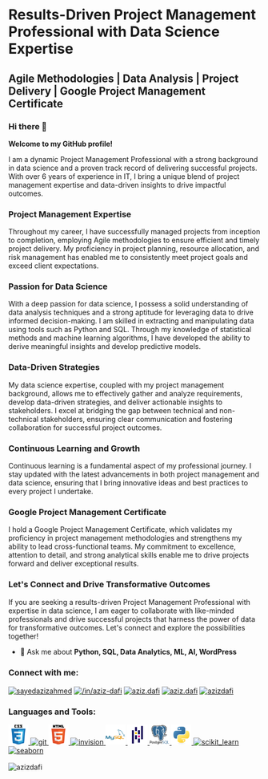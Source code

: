 

# Results-Driven Project Management Professional with Data Science Expertise

## Agile Methodologies | Data Analysis | Project Delivery | Google Project Management Certificate

### Hi there 👋

**Welcome to my GitHub profile!**

I am a dynamic Project Management Professional with a strong background in data science and a proven track record of delivering successful projects. With over 6 years of experience in IT, I bring a unique blend of project management expertise and data-driven insights to drive impactful outcomes.

### **Project Management Expertise**

Throughout my career, I have successfully managed projects from inception to completion, employing Agile methodologies to ensure efficient and timely project delivery. My proficiency in project planning, resource allocation, and risk management has enabled me to consistently meet project goals and exceed client expectations.

### **Passion for Data Science**

With a deep passion for data science, I possess a solid understanding of data analysis techniques and a strong aptitude for leveraging data to drive informed decision-making. I am skilled in extracting and manipulating data using tools such as Python and SQL. Through my knowledge of statistical methods and machine learning algorithms, I have developed the ability to derive meaningful insights and develop predictive models.

### **Data-Driven Strategies**

My data science expertise, coupled with my project management background, allows me to effectively gather and analyze requirements, develop data-driven strategies, and deliver actionable insights to stakeholders. I excel at bridging the gap between technical and non-technical stakeholders, ensuring clear communication and fostering collaboration for successful project outcomes.

### **Continuous Learning and Growth**

Continuous learning is a fundamental aspect of my professional journey. I stay updated with the latest advancements in both project management and data science, ensuring that I bring innovative ideas and best practices to every project I undertake.

### **Google Project Management Certificate**

I hold a Google Project Management Certificate, which validates my proficiency in project management methodologies and strengthens my ability to lead cross-functional teams. My commitment to excellence, attention to detail, and strong analytical skills enable me to drive projects forward and deliver exceptional results.

### **Let's Connect and Drive Transformative Outcomes**

If you are seeking a results-driven Project Management Professional with expertise in data science, I am eager to collaborate with like-minded professionals and drive successful projects that harness the power of data for transformative outcomes. Let's connect and explore the possibilities together!



- 💬 Ask me about **Python, SQL, Data Analytics, ML, AI, WordPress**

<h3 align="left">Connect with me:</h3>
<p align="left">
<a href="https://twitter.com/sayedazizahmed" target="blank"><img align="center" src="https://raw.githubusercontent.com/rahuldkjain/github-profile-readme-generator/master/src/images/icons/Social/twitter.svg" alt="sayedazizahmed" height="30" width="40" /></a>
<a href="https://linkedin.com/in/aziz-dafi" target="blank"><img align="center" src="https://raw.githubusercontent.com/rahuldkjain/github-profile-readme-generator/master/src/images/icons/Social/linked-in-alt.svg" alt="/in/aziz-dafi" height="30" width="40" /></a>
<a href="https://fb.com/aziz.dafi" target="blank"><img align="center" src="https://raw.githubusercontent.com/rahuldkjain/github-profile-readme-generator/master/src/images/icons/Social/facebook.svg" alt="aziz.dafi" height="30" width="40" /></a>
<a href="https://instagram.com/aziz.dafi" target="blank"><img align="center" src="https://raw.githubusercontent.com/rahuldkjain/github-profile-readme-generator/master/src/images/icons/Social/instagram.svg" alt="aziz.dafi" height="30" width="40" /></a>
<a href="https://www.hackerrank.com/azizdafi" target="blank"><img align="center" src="https://raw.githubusercontent.com/rahuldkjain/github-profile-readme-generator/master/src/images/icons/Social/hackerrank.svg" alt="azizdafi" height="30" width="40" /></a>
</p>

<h3 align="left">Languages and Tools:</h3>
<p align="left"> <a href="https://www.w3schools.com/css/" target="_blank" rel="noreferrer"> <img src="https://raw.githubusercontent.com/devicons/devicon/master/icons/css3/css3-original-wordmark.svg" alt="css3" width="40" height="40"/> </a> <a href="https://git-scm.com/" target="_blank" rel="noreferrer"> <img src="https://www.vectorlogo.zone/logos/git-scm/git-scm-icon.svg" alt="git" width="40" height="40"/> </a> <a href="https://www.w3.org/html/" target="_blank" rel="noreferrer"> <img src="https://raw.githubusercontent.com/devicons/devicon/master/icons/html5/html5-original-wordmark.svg" alt="html5" width="40" height="40"/> </a> <a href="https://www.invisionapp.com/" target="_blank" rel="noreferrer"> <img src="https://www.vectorlogo.zone/logos/invisionapp/invisionapp-icon.svg" alt="invision" width="40" height="40"/> </a> <a href="https://www.mysql.com/" target="_blank" rel="noreferrer"> <img src="https://raw.githubusercontent.com/devicons/devicon/master/icons/mysql/mysql-original-wordmark.svg" alt="mysql" width="40" height="40"/> </a> <a href="https://pandas.pydata.org/" target="_blank" rel="noreferrer"> <img src="https://raw.githubusercontent.com/devicons/devicon/2ae2a900d2f041da66e950e4d48052658d850630/icons/pandas/pandas-original.svg" alt="pandas" width="40" height="40"/> </a> <a href="https://www.postgresql.org" target="_blank" rel="noreferrer"> <img src="https://raw.githubusercontent.com/devicons/devicon/master/icons/postgresql/postgresql-original-wordmark.svg" alt="postgresql" width="40" height="40"/> </a> <a href="https://www.python.org" target="_blank" rel="noreferrer"> <img src="https://raw.githubusercontent.com/devicons/devicon/master/icons/python/python-original.svg" alt="python" width="40" height="40"/> </a> <a href="https://scikit-learn.org/" target="_blank" rel="noreferrer"> <img src="https://upload.wikimedia.org/wikipedia/commons/0/05/Scikit_learn_logo_small.svg" alt="scikit_learn" width="40" height="40"/> </a> <a href="https://seaborn.pydata.org/" target="_blank" rel="noreferrer"> <img src="https://seaborn.pydata.org/_images/logo-mark-lightbg.svg" alt="seaborn" width="40" height="40"/> </a> </p>

<p><img align="center" src="https://github-readme-streak-stats.herokuapp.com/?user=azizdafi&" alt="azizdafi" /></p>

